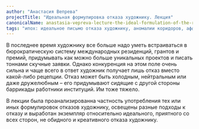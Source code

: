 ```yaml
---
author: "Анастасия Вепрева"
projectTitle: "Идеальная формулировка отказа художнику. Лекция"
canonicalName: anastasia-vepreva-lecture-the-ideal-formulation-of-the-refusal-of-the-artist
tags: "ипох: идеальное письмо отказа художнику, аномалии коридоров, аффективный труд, быстрое знание -ые -я, добывающий капитализм, желание, цифровой пролетариат, практика маленьких движений, язык и зубы креативности, повторение, великий камень, отчуждение, недомогание"
---
```

В последнее время художнику все больше надо уметь встраиваться в бюрократическую систему международных резиденций, грантов и премий, придумывать как можно больше уникальных проектов и писать тоннами скучные заявки. Однако конкуренция на этом поле очень сильна и чаще всего в ответ художник получает лишь отказ вместо какой-либо рецепции. Отказ может быть холодным, нейтральным или даже дружелюбным – его придумывают сидящие с другой стороны баррикады работники институций. Им тоже тяжело.

В лекции была проанализированна частность употребления тех или иных формулировок отказов художнику, освещены разные подходы к отказу и выработан экземпляр относительно идеального, приятного со всех сторон, не обидного и креативного отказа художнику.
